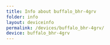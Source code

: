 ```yaml
---
title: Info about buffalo_bhr-4grv
folder: info
layout: deviceinfo
permalink: /devices/buffalo_bhr-4grv/
device: buffalo_bhr-4grv
---
```

